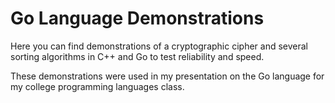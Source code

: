 # Go Language Demonstrations

Here you can find demonstrations of a cryptographic cipher and several sorting algorithms in C++ and Go to test reliability and speed.

These demonstrations were used in my presentation on the Go language for my college programming languages class.
